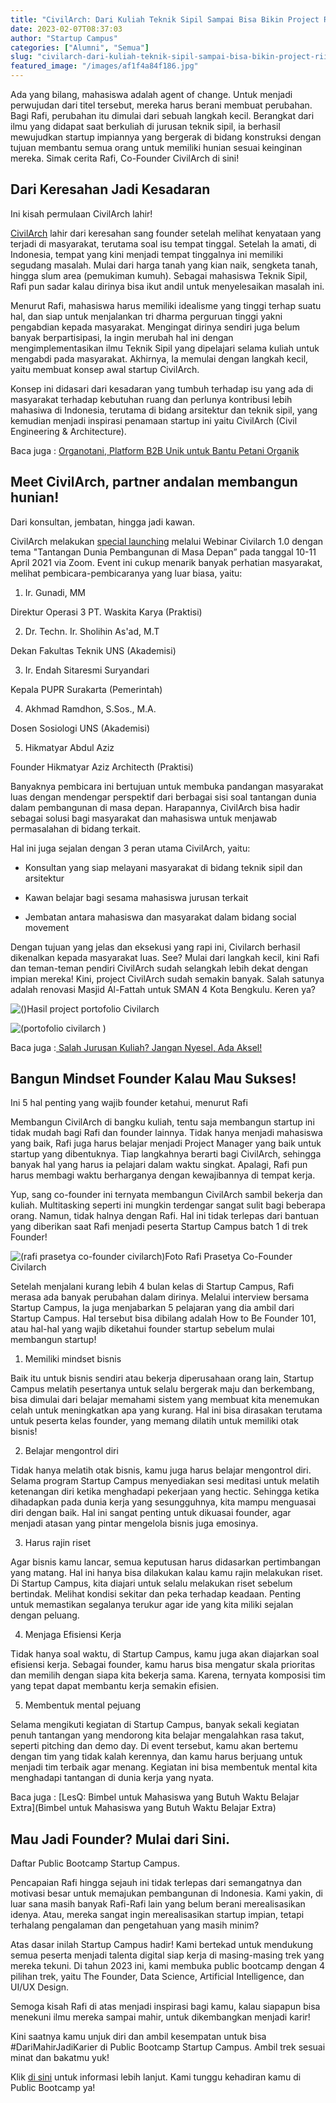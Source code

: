 ```yaml
---
title: "CivilArch: Dari Kuliah Teknik Sipil Sampai Bisa Bikin Project Riil"
date: 2023-02-07T08:37:03
author: "Startup Campus"
categories: ["Alumni", "Semua"]
slug: "civilarch-dari-kuliah-teknik-sipil-sampai-bisa-bikin-project-riil"
featured_image: "/images/af1f4a84f186.jpg"
---
```


Ada yang bilang, mahasiswa adalah agent of change. Untuk menjadi perwujudan dari titel tersebut, mereka harus berani membuat perubahan. Bagi Rafi, perubahan itu dimulai dari sebuah langkah kecil. Berangkat dari ilmu yang didapat saat berkuliah di jurusan teknik sipil, ia berhasil mewujudkan startup impiannya yang bergerak di bidang konstruksi dengan tujuan membantu semua orang untuk memiliki hunian sesuai keinginan mereka. Simak cerita Rafi, Co-Founder CivilArch di sini!

## Dari Keresahan Jadi Kesadaran

Ini kisah permulaan CivilArch lahir!

[CivilArch](https://www.instagram.com/civilarch_company/) lahir dari keresahan sang founder setelah melihat kenyataan yang terjadi di masyarakat, terutama soal isu tempat tinggal. Setelah Ia amati, di Indonesia, tempat yang kini menjadi tempat tinggalnya ini memiliki segudang masalah. Mulai dari harga tanah yang kian naik, sengketa tanah, hingga slum area (pemukiman kumuh). Sebagai mahasiswa Teknik Sipil, Rafi pun sadar kalau dirinya bisa ikut andil untuk menyelesaikan masalah ini.

Menurut Rafi, mahasiswa harus memiliki idealisme yang tinggi terhap suatu hal, dan siap untuk menjalankan tri dharma perguruan tinggi yakni pengabdian kepada masyarakat. Mengingat dirinya sendiri juga belum banyak berpartisipasi, Ia ingin merubah hal ini dengan mengimplementasikan ilmu Teknik Sipil yang dipelajari selama kuliah untuk mengabdi pada masyarakat. Akhirnya, Ia memulai dengan langkah kecil, yaitu membuat konsep awal startup CivilArch.

Konsep ini didasari dari kesadaran yang tumbuh terhadap isu yang ada di masyarakat terhadap kebutuhan ruang dan perlunya kontribusi lebih mahasiwa di Indonesia, terutama di bidang arsitektur dan teknik sipil, yang kemudian menjadi inspirasi penamaan startup ini yaitu CivilArch (Civil Engineering & Architecture).

Baca juga : [Organotani, Platform B2B Unik untuk Bantu Petani Organik ](https://startupcampus.id/blog/organotani-platform-b2b-unik-untuk-bantu-petani-organik/)

## Meet CivilArch, partner andalan membangun hunian!

Dari konsultan, jembatan, hingga jadi kawan.

CivilArch melakukan [special launching](https://www.instagram.com/p/CNXZScQsaBw/?utm_source=ig_web_copy_link) melalui Webinar Civilarch 1.0 dengan tema "Tantangan Dunia Pembangunan di Masa Depan” pada tanggal 10-11 April 2021 via Zoom. Event ini cukup menarik banyak perhatian masyarakat, melihat pembicara-pembicaranya yang luar biasa, yaitu:

1. Ir. Gunadi, MM

Direktur Operasi 3 PT. Waskita Karya (Praktisi)

2. Dr. Techn. Ir. Sholihin As'ad, M.T

Dekan Fakultas Teknik UNS (Akademisi)

3. Ir. Endah Sitaresmi Suryandari

Kepala PUPR Surakarta (Pemerintah)

4. Akhmad Ramdhon, S.Sos., M.A.

Dosen Sosiologi UNS (Akademisi)

5. Hikmatyar Abdul Aziz

Founder Hikmatyar Aziz Architecth (Praktisi)

Banyaknya pembicara ini bertujuan untuk membuka pandangan masyarakat luas dengan mendengar perspektif dari berbagai sisi soal tantangan dunia dalam pembangunan di masa depan. Harapannya, CivilArch bisa hadir sebagai solusi bagi masyarakat dan mahasiswa untuk menjawab permasalahan di bidang terkait.

Hal ini juga sejalan dengan 3 peran utama CivilArch, yaitu:

- Konsultan yang siap melayani masyarakat di bidang teknik sipil dan arsitektur

- Kawan belajar bagi sesama mahasiswa jurusan terkait

- Jembatan antara mahasiswa dan masyarakat dalam bidang social movement

Dengan tujuan yang jelas dan eksekusi yang rapi ini, Civilarch berhasil dikenalkan kepada masyarakat luas. See? Mulai dari langkah kecil, kini Rafi dan teman-teman pendiri CivilArch sudah selangkah lebih dekat dengan impian mereka! Kini, project CivilArch sudah semakin banyak. Salah satunya adalah renovasi Masjid Al-Fattah untuk SMAN 4 Kota Bengkulu. Keren ya?

![()](/uploads/2023/02/portofolio-civilarch-1-1-955x1024.jpg)Hasil project portofolio Civilarch

![(portofolio civilarch )](/uploads/2023/02/portofolio-civilarch-2-955x1024.jpg)

Baca juga :[ Salah Jurusan Kuliah? Jangan Nyesel, Ada Aksel!](https://startupcampus.id/blog/salah-jurusan-kuliah-jangan-nyesel-ada-aksel/)

## Bangun Mindset Founder Kalau Mau Sukses!

Ini 5 hal penting yang wajib founder ketahui, menurut Rafi

Membangun CivilArch di bangku kuliah, tentu saja membangun startup ini tidak mudah bagi Rafi dan founder lainnya. Tidak hanya menjadi mahasiswa yang baik, Rafi juga harus belajar menjadi Project Manager yang baik untuk startup yang dibentuknya. Tiap langkahnya berarti bagi CivilArch, sehingga banyak hal yang harus ia pelajari dalam waktu singkat. Apalagi, Rafi pun harus membagi waktu berharganya dengan kewajibannya di tempat kerja.

Yup, sang co-founder ini ternyata membangun CivilArch sambil bekerja dan kuliah. Multitasking seperti ini mungkin terdengar sangat sulit bagi beberapa orang. Namun, tidak halnya dengan Rafi. Hal ini tidak terlepas dari bantuan yang diberikan saat Rafi menjadi peserta Startup Campus batch 1 di trek Founder!

![(rafi prasetya co-founder civilarch)](/uploads/2023/02/rafi-prasetya-co-founder-civilarch.png)Foto Rafi Prasetya Co-Founder Civilarch

Setelah menjalani kurang lebih 4 bulan kelas di Startup Campus, Rafi merasa ada banyak perubahan dalam dirinya. Melalui interview bersama Startup Campus, Ia juga menjabarkan 5 pelajaran yang dia ambil dari Startup Campus. Hal tersebut bisa dibilang adalah How to Be Founder 101, atau hal-hal yang wajib diketahui founder startup sebelum mulai membangun startup!

1. Memiliki mindset bisnis

Baik itu untuk bisnis sendiri atau bekerja diperusahaan orang lain, Startup Campus melatih pesertanya untuk selalu bergerak maju dan berkembang, bisa dimulai dari belajar memahami sistem yang membuat kita menemukan celah untuk meningkatkan apa yang kurang. Hal ini bisa dirasakan terutama untuk peserta kelas founder, yang memang dilatih untuk memiliki otak bisnis!

2. Belajar mengontrol diri

Tidak hanya melatih otak bisnis, kamu juga harus belajar mengontrol diri. Selama program Startup Campus menyediakan sesi meditasi untuk melatih ketenangan diri ketika menghadapi pekerjaan yang hectic. Sehingga ketika dihadapkan pada dunia kerja yang sesungguhnya, kita mampu menguasai diri dengan baik. Hal ini sangat penting untuk dikuasai founder, agar menjadi atasan yang pintar mengelola bisnis juga emosinya.

3. Harus rajin riset

Agar bisnis kamu lancar, semua keputusan harus didasarkan pertimbangan yang matang. Hal ini hanya bisa dilakukan kalau kamu rajin melakukan riset. Di Startup Campus, kita diajari untuk selalu melakukan riset sebelum bertindak. Melihat kondisi sekitar dan peka terhadap keadaan. Penting untuk memastikan segalanya terukur agar ide yang kita miliki sejalan dengan peluang.

4. Menjaga Efisiensi Kerja

Tidak hanya soal waktu, di Startup Campus, kamu juga akan diajarkan soal efisiensi kerja. Sebagai founder, kamu harus bisa mengatur skala prioritas dan memilih dengan siapa kita bekerja sama. Karena, ternyata komposisi tim yang tepat dapat membantu kerja semakin efisien.

5. Membentuk mental pejuang

Selama mengikuti kegiatan di Startup Campus, banyak sekali kegiatan penuh tantangan yang mendorong kita belajar mengalahkan rasa takut, seperti pitching dan demo day. Di event tersebut, kamu akan bertemu dengan tim yang tidak kalah kerennya, dan kamu harus berjuang untuk menjadi tim terbaik agar menang. Kegiatan ini bisa membentuk mental kita menghadapi tantangan di dunia kerja yang nyata.

Baca juga : [LesQ: Bimbel untuk Mahasiswa yang Butuh Waktu Belajar Extra](Bimbel untuk Mahasiswa yang Butuh Waktu Belajar Extra)

## Mau Jadi Founder? Mulai dari Sini.

Daftar Public Bootcamp Startup Campus.

Pencapaian Rafi hingga sejauh ini tidak terlepas dari semangatnya dan motivasi besar untuk memajukan pembangunan di Indonesia. Kami yakin, di luar sana masih banyak Rafi-Rafi lain yang belum berani merealisasikan idenya. Atau, mereka sangat ingin merealisasikan startup impian, tetapi terhalang pengalaman dan pengetahuan yang masih minim?

Atas dasar inilah Startup Campus hadir! Kami bertekad untuk mendukung semua peserta menjadi talenta digital siap kerja di masing-masing trek yang mereka tekuni. Di tahun 2023 ini, kami membuka public bootcamp dengan 4 pilihan trek, yaitu The Founder, Data Science, Artificial Intelligence, dan UI/UX Design.

Semoga kisah Rafi di atas menjadi inspirasi bagi kamu, kalau siapapun bisa menekuni ilmu mereka sampai mahir, untuk dikembangkan menjadi karir! 

Kini saatnya kamu unjuk diri dan ambil kesempatan untuk bisa #DariMahirJadiKarier di Public Bootcamp Startup Campus. Ambil trek sesuai minat dan bakatmu yuk!

Klik [di sini](https://startupcampus.id/track/the-founder) untuk informasi lebih lanjut. Kami tunggu kehadiran kamu di Public Bootcamp ya!